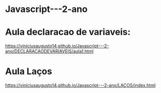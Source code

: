 # Javascript---2-ano
# Aula declaracao de variaveis:
https://viniciusaugusto14.github.io/Javascript---2-ano/DECLARACAODEVARIAVEIS/aula1.html
# Aula Laços
https://viniciusaugusto14.github.io/Javascript---2-ano/LAÇOS/index.html

